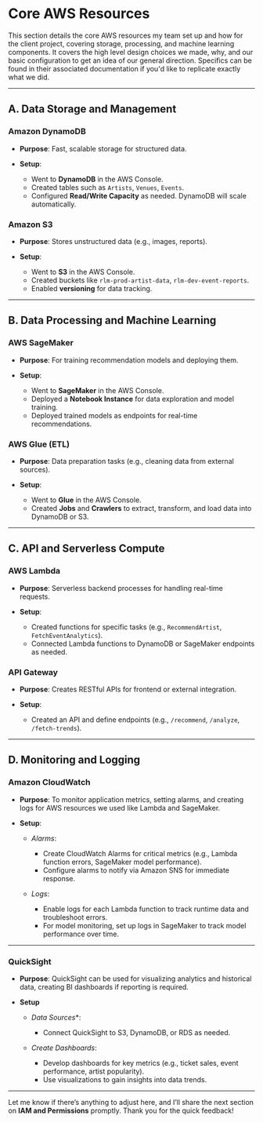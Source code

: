 # Core AWS Resources

This section details the core AWS resources my team set up and how for the client project, covering storage, processing, and machine learning components. It covers the high level design choices we made, why, and our basic configuration to get an idea of our general direction. Specifics can be found in their associated documentation if you'd like to replicate exactly what we did.

---

## A. Data Storage and Management

### Amazon DynamoDB

- **Purpose**: Fast, scalable storage for structured data.
- **Setup**:

  - Went to **DynamoDB** in the AWS Console.
  - Created tables such as `Artists`, `Venues`, `Events`.
  - Configured **Read/Write Capacity** as needed. DynamoDB will scale automatically.

### Amazon S3

- **Purpose**: Stores unstructured data (e.g., images, reports).
- **Setup**:

  - Went to **S3** in the AWS Console.
  - Created buckets like `rlm-prod-artist-data`, `rlm-dev-event-reports`.
  - Enabled **versioning** for data tracking.

---

## B. Data Processing and Machine Learning

### AWS SageMaker

- **Purpose**: For training recommendation models and deploying them.
- **Setup**:

  - Went to **SageMaker** in the AWS Console.
  - Deployed a **Notebook Instance** for data exploration and model training.
  - Deployed trained models as endpoints for real-time recommendations.

### AWS Glue (ETL)

- **Purpose**: Data preparation tasks (e.g., cleaning data from external sources).
- **Setup**:

  - Went to **Glue** in the AWS Console.
  - Created **Jobs** and **Crawlers** to extract, transform, and load data into DynamoDB or S3.

---

## C. API and Serverless Compute

### AWS Lambda

- **Purpose**: Serverless backend processes for handling real-time requests.
- **Setup**:

  - Created functions for specific tasks (e.g., `RecommendArtist`, `FetchEventAnalytics`).
  - Connected Lambda functions to DynamoDB or SageMaker endpoints as needed.

### API Gateway

- **Purpose**: Creates RESTful APIs for frontend or external integration.
- **Setup**:

  - Created an API and define endpoints (e.g., `/recommend`, `/analyze`, `/fetch-trends`).

---

## D. Monitoring and Logging

### Amazon CloudWatch

- **Purpose**: To monitor application metrics, setting alarms, and creating logs for AWS resources we used like Lambda and SageMaker.
- **Setup**:

  - *Alarms*:

    - Create CloudWatch Alarms for critical metrics (e.g., Lambda function errors, SageMaker model performance).
    - Configure alarms to notify via Amazon SNS for immediate response.

  - *Logs*:

    - Enable logs for each Lambda function to track runtime data and troubleshoot errors.
    - For model monitoring, set up logs in SageMaker to track model performance over time.

---

### QuickSight

- **Purpose**: QuickSight can be used for visualizing analytics and historical data, creating BI dashboards if reporting is required.

- **Setup**

  - *Data Sources**:

    - Connect QuickSight to S3, DynamoDB, or RDS as needed.

  - *Create Dashboards*:

    - Develop dashboards for key metrics (e.g., ticket sales, event performance, artist popularity).
    - Use visualizations to gain insights into data trends.

---

Let me know if there’s anything to adjust here, and I’ll share the next section on **IAM and Permissions** promptly. Thank you for the quick feedback!
